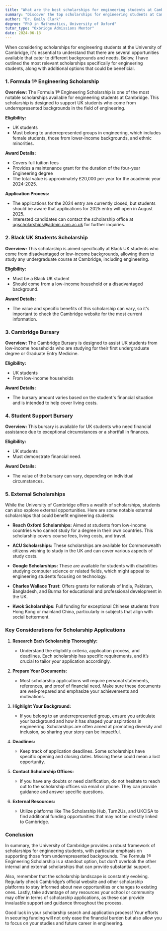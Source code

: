 ```yaml
---
title: "What are the best scholarships for engineering students at Cambridge?"
summary: "Discover the top scholarships for engineering students at Cambridge, including the Formula 1 Engineering Scholarship for underrepresented UK students."
author: "Dr. Emily Clark"
degree: "PhD in Mathematics, University of Oxford"
tutor_type: "Oxbridge Admissions Mentor"
date: 2024-06-13
---
```


When considering scholarships for engineering students at the University of Cambridge, it's essential to understand that there are several opportunities available that cater to different backgrounds and needs. Below, I have outlined the most relevant scholarships specifically for engineering students, along with additional options that could be beneficial. 

### 1. Formula 1® Engineering Scholarship

**Overview:**
The Formula 1® Engineering Scholarship is one of the most notable scholarships available for engineering students at Cambridge. This scholarship is designed to support UK students who come from underrepresented backgrounds in the field of engineering.

**Eligibility:**
- UK students
- Must belong to underrepresented groups in engineering, which includes female students, those from lower-income backgrounds, and ethnic minorities.

**Award Details:**
- Covers full tuition fees
- Provides a maintenance grant for the duration of the four-year Engineering degree
- The total value is approximately £20,000 per year for the academic year 2024-2025.

**Application Process:**
- The applications for the 2024 entry are currently closed, but students should be aware that applications for 2025 entry will open in August 2025.
- Interested candidates can contact the scholarship office at ugscholarships@admin.cam.ac.uk for further inquiries.

### 2. Black UK Students Scholarship

**Overview:**
This scholarship is aimed specifically at Black UK students who come from disadvantaged or low-income backgrounds, allowing them to study any undergraduate course at Cambridge, including engineering.

**Eligibility:**
- Must be a Black UK student
- Should come from a low-income household or a disadvantaged background.

**Award Details:**
- The value and specific benefits of this scholarship can vary, so it's important to check the Cambridge website for the most current information.

### 3. Cambridge Bursary

**Overview:**
The Cambridge Bursary is designed to assist UK students from low-income households who are studying for their first undergraduate degree or Graduate Entry Medicine.

**Eligibility:**
- UK students
- From low-income households

**Award Details:**
- The bursary amount varies based on the student's financial situation and is intended to help cover living costs.

### 4. Student Support Bursary

**Overview:**
This bursary is available for UK students who need financial assistance due to exceptional circumstances or a shortfall in finances.

**Eligibility:**
- UK students
- Must demonstrate financial need.

**Award Details:**
- The value of the bursary can vary, depending on individual circumstances.

### 5. External Scholarships

While the University of Cambridge offers a wealth of scholarships, students can also explore external opportunities. Here are some notable external scholarships that could benefit engineering students:

- **Reach Oxford Scholarships:** Aimed at students from low-income countries who cannot study for a degree in their own countries. This scholarship covers course fees, living costs, and travel.
  
- **ACU Scholarships:** These scholarships are available for Commonwealth citizens wishing to study in the UK and can cover various aspects of study costs.

- **Google Scholarships:** These are available for students with disabilities studying computer science or related fields, which might appeal to engineering students focusing on technology.

- **Charles Wallace Trust:** Offers grants for nationals of India, Pakistan, Bangladesh, and Burma for educational and professional development in the UK.

- **Kwok Scholarships:** Full funding for exceptional Chinese students from Hong Kong or mainland China, particularly in subjects that align with social betterment.

### Key Considerations for Scholarship Applications

1. **Research Each Scholarship Thoroughly:**
   - Understand the eligibility criteria, application process, and deadlines. Each scholarship has specific requirements, and it’s crucial to tailor your application accordingly.

2. **Prepare Your Documents:**
   - Most scholarship applications will require personal statements, references, and proof of financial need. Make sure these documents are well-prepared and emphasize your achievements and motivations.

3. **Highlight Your Background:**
   - If you belong to an underrepresented group, ensure you articulate your background and how it has shaped your aspirations in engineering. Scholarships are often aimed at promoting diversity and inclusion, so sharing your story can be impactful.

4. **Deadlines:**
   - Keep track of application deadlines. Some scholarships have specific opening and closing dates. Missing these could mean a lost opportunity.

5. **Contact Scholarship Offices:**
   - If you have any doubts or need clarification, do not hesitate to reach out to the scholarship offices via email or phone. They can provide guidance and answer specific questions.

6. **External Resources:**
   - Utilize platforms like The Scholarship Hub, Turn2Us, and UKCISA to find additional funding opportunities that may not be directly linked to Cambridge.

### Conclusion

In summary, the University of Cambridge provides a robust framework of scholarships for engineering students, with particular emphasis on supporting those from underrepresented backgrounds. The Formula 1® Engineering Scholarship is a standout option, but don’t overlook the other internal and external scholarships that can provide substantial support. 

Also, remember that the scholarship landscape is constantly evolving. Regularly check Cambridge’s official website and other scholarship platforms to stay informed about new opportunities or changes to existing ones. Lastly, take advantage of any resources your school or community may offer in terms of scholarship applications, as these can provide invaluable support and guidance throughout the process.

Good luck in your scholarship search and application process! Your efforts in securing funding will not only ease the financial burden but also allow you to focus on your studies and future career in engineering.
    